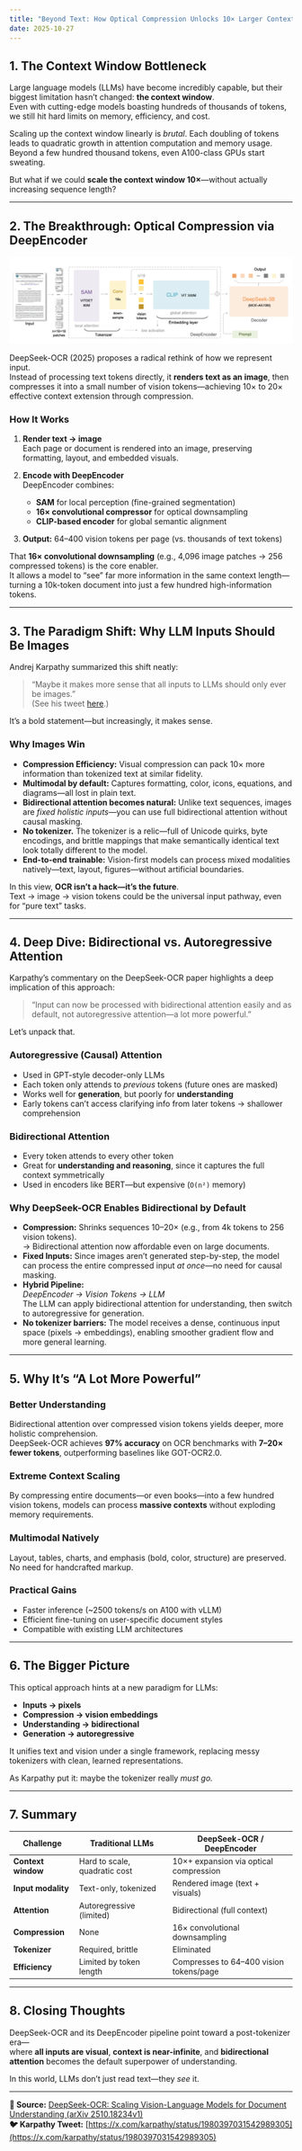 ```yaml
---
title: "Beyond Text: How Optical Compression Unlocks 10× Larger Contexts for LLMs"
date: 2025-10-27
---
```


## 1. The Context Window Bottleneck

Large language models (LLMs) have become incredibly capable, but their biggest limitation hasn’t changed: **the context window**.  
Even with cutting-edge models boasting hundreds of thousands of tokens, we still hit hard limits on memory, efficiency, and cost.  

Scaling up the context window linearly is *brutal*. Each doubling of tokens leads to quadratic growth in attention computation and memory usage.  
Beyond a few hundred thousand tokens, even A100-class GPUs start sweating.

But what if we could **scale the context window 10×**—without actually increasing sequence length?

---

## 2. The Breakthrough: Optical Compression via DeepEncoder

![Deep Encoder Architecture](assets/images/2025-10-27-DeepSeek-OCR-images/model-architecture.png)

DeepSeek-OCR (2025) proposes a radical rethink of how we represent input.  
Instead of processing text tokens directly, it **renders text as an image**, then compresses it into a small number of vision tokens—achieving 10× to 20× effective context extension through compression.

### How It Works

1. **Render text → image**  
   Each page or document is rendered into an image, preserving formatting, layout, and embedded visuals.

2. **Encode with DeepEncoder**  
   DeepEncoder combines:
   - **SAM** for local perception (fine-grained segmentation)
   - **16× convolutional compressor** for optical downsampling
   - **CLIP-based encoder** for global semantic alignment

3. **Output:** 64–400 vision tokens per page (vs. thousands of text tokens)

That **16× convolutional downsampling** (e.g., 4,096 image patches → 256 compressed tokens) is the core enabler.  
It allows a model to “see” far more information in the same context length—turning a 10k-token document into just a few hundred high-information tokens.

---

## 3. The Paradigm Shift: Why LLM Inputs Should Be Images

Andrej Karpathy summarized this shift neatly:

> “Maybe it makes more sense that all inputs to LLMs should only ever be images.”  
> (See his tweet [here](https://x.com/karpathy/status/1980397031542989305).)

It’s a bold statement—but increasingly, it makes sense.

### Why Images Win

- **Compression Efficiency:** Visual compression can pack 10× more information than tokenized text at similar fidelity.  
- **Multimodal by default:** Captures formatting, color, icons, equations, and diagrams—all lost in plain text.  
- **Bidirectional attention becomes natural:** Unlike text sequences, images are *fixed holistic inputs*—you can use full bidirectional attention without causal masking.  
- **No tokenizer.** The tokenizer is a relic—full of Unicode quirks, byte encodings, and brittle mappings that make semantically identical text look totally different to the model.  
- **End-to-end trainable:** Vision-first models can process mixed modalities natively—text, layout, figures—without artificial boundaries.

In this view, **OCR isn’t a hack—it’s the future**.  
Text → image → vision tokens could be the universal input pathway, even for “pure text” tasks.

---

## 4. Deep Dive: Bidirectional vs. Autoregressive Attention

Karpathy’s commentary on the DeepSeek-OCR paper highlights a deep implication of this approach:

> “Input can now be processed with bidirectional attention easily and as default, not autoregressive attention—a lot more powerful.”

Let’s unpack that.

### Autoregressive (Causal) Attention

- Used in GPT-style decoder-only LLMs  
- Each token only attends to *previous* tokens (future ones are masked)  
- Works well for **generation**, but poorly for **understanding**  
- Early tokens can’t access clarifying info from later tokens → shallower comprehension

### Bidirectional Attention

- Every token attends to every other token  
- Great for **understanding and reasoning**, since it captures the full context symmetrically  
- Used in encoders like BERT—but expensive (`O(n²)` memory)

### Why DeepSeek-OCR Enables Bidirectional by Default

- **Compression:** Shrinks sequences 10–20× (e.g., from 4k tokens to 256 vision tokens).  
  → Bidirectional attention now affordable even on large documents.  
- **Fixed Inputs:** Since images aren’t generated step-by-step, the model can process the entire compressed input *at once*—no need for causal masking.  
- **Hybrid Pipeline:**  
  *DeepEncoder → Vision Tokens → LLM*  
  The LLM can apply bidirectional attention for understanding, then switch to autoregressive for generation.  
- **No tokenizer barriers:** The model receives a dense, continuous input space (pixels → embeddings), enabling smoother gradient flow and more general learning.

---

## 5. Why It’s “A Lot More Powerful”

### Better Understanding

Bidirectional attention over compressed vision tokens yields deeper, more holistic comprehension.  
DeepSeek-OCR achieves **97% accuracy** on OCR benchmarks with **7–20× fewer tokens**, outperforming baselines like GOT-OCR2.0.

### Extreme Context Scaling

By compressing entire documents—or even books—into a few hundred vision tokens, models can process **massive contexts** without exploding memory requirements.

### Multimodal Natively

Layout, tables, charts, and emphasis (bold, color, structure) are preserved.  
No need for handcrafted markup.

### Practical Gains

- Faster inference (~2500 tokens/s on A100 with vLLM)  
- Efficient fine-tuning on user-specific document styles  
- Compatible with existing LLM architectures

---

## 6. The Bigger Picture

This optical approach hints at a new paradigm for LLMs:

- **Inputs → pixels**  
- **Compression → vision embeddings**  
- **Understanding → bidirectional**  
- **Generation → autoregressive**

It unifies text and vision under a single framework, replacing messy tokenizers with clean, learned representations.

As Karpathy put it: maybe the tokenizer really *must go.*

---

## 7. Summary

| Challenge           | Traditional LLMs             | DeepSeek-OCR / DeepEncoder             |
|---------------------|------------------------------|----------------------------------------|
| **Context window**  | Hard to scale, quadratic cost| 10×+ expansion via optical compression|
| **Input modality**  | Text-only, tokenized         | Rendered image (text + visuals)       |
| **Attention**       | Autoregressive (limited)     | Bidirectional (full context)          |
| **Compression**     | None                         | 16× convolutional downsampling        |
| **Tokenizer**       | Required, brittle            | Eliminated                            |
| **Efficiency**      | Limited by token length      | Compresses to 64–400 vision tokens/page|

---

## 8. Closing Thoughts

DeepSeek-OCR and its DeepEncoder pipeline point toward a post-tokenizer era—  
where **all inputs are visual**, **context is near-infinite**, and **bidirectional attention** becomes the default superpower of understanding.

In this world, LLMs don’t just read text—they *see* it.

---

**📄 Source:** [DeepSeek-OCR: Scaling Vision-Language Models for Document Understanding (arXiv 2510.18234v1)](https://arxiv.org/pdf/2510.18234v1)  
**🐦 Karpathy Tweet:** [https://x.com/karpathy/status/1980397031542989305](https://x.com/karpathy/status/1980397031542989305)
